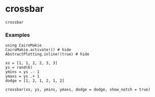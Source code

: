 # crossbar

```@docs
crossbar
```

### Examples

```@example
using CairoMakie
CairoMakie.activate!() # hide
AbstractPlotting.inline!(true) # hide

xs = [1, 1, 2, 2, 3, 3]
ys = rand(6)
ymins = ys .- 1
ymaxs = ys .+ 1
dodge = [1, 2, 1, 2, 1, 2]

crossbar(xs, ys, ymins, ymaxs, dodge = dodge, show_notch = true)
```
